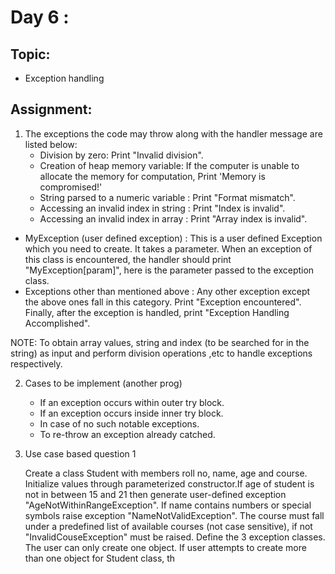 # Day 6 :
## Topic:
* Exception handling
## Assignment:
1. The exceptions the code may throw along with the handler message are listed below:
 	* Division by zero: Print "Invalid division".                                                                        
    * Creation of heap memory variable: If the computer is unable to allocate the memory for computation, Print 'Memory is compromised!'
    * String parsed to a numeric variable : Print "Format mismatch".
    * Accessing an invalid index in string : Print "Index is invalid".
    * Accessing an invalid index in array : Print "Array index is invalid".   
 * MyException (user defined exception) : This is a user defined Exception which you need to create. It takes a parameter. When an exception of this class is encountered, the handler should print "MyException[param]", here is the parameter passed to the exception class.  
* Exceptions other than mentioned above : Any other exception except the above ones fall in this category. Print "Exception encountered".  
Finally, after the exception is handled, print "Exception Handling Accomplished".

NOTE: To obtain array values, string and index (to be searched for in the string) as input and perform division operations ,etc to handle exceptions respectively.

2. Cases to be implement (another prog)
    * If an exception occurs within outer try block.
    * If an exception occurs inside inner try block.
    * In case of no such notable exceptions.
    * To re-throw an exception already catched.


3. Use case based question 1

    Create a class Student with members roll no, name, age and course. Initialize values through parameterized constructor.If age of student is not in between 15 and 21 then generate user-defined exception "AgeNotWithinRangeException". If name contains numbers or special symbols raise exception "NameNotValidException". The course must fall under a predefined list of available courses (not case sensitive), if not  "InvalidCouseException" must be raised. Define the 3 exception classes. The user can only create one object. If user attempts to create more than one object for Student class, th